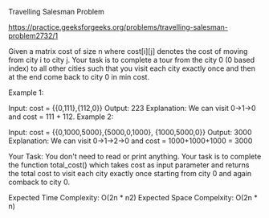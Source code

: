 Travelling Salesman Problem

https://practice.geeksforgeeks.org/problems/travelling-salesman-problem2732/1

Given a matrix cost of size n where cost[i][j] denotes the cost of moving from city i to city j. Your task is to complete a tour from the city 0 (0 based index) to all other cities such that you visit each city exactly once and then at the end come back to city 0 in min cost.
 

Example 1:

Input: cost = {{0,111},{112,0}}
Output: 223
Explanation: We can visit 0->1->0 and 
cost = 111 + 112.
Example 2:

Input: cost = {{0,1000,5000},{5000,0,1000},
{1000,5000,0}}
Output: 3000
Explanation: We can visit 0->1->2->0 and cost 
= 1000+1000+1000 = 3000
 

Your Task:
You don't need to read or print anything. Your task is to complete the function total_cost() which takes cost as input parameter and returns the total cost to visit each city exactly once starting from city 0 and again comback to city 0.
 

Expected Time Complexity: O(2n * n2)
Expected Space Compelxity: O(2n * n)
